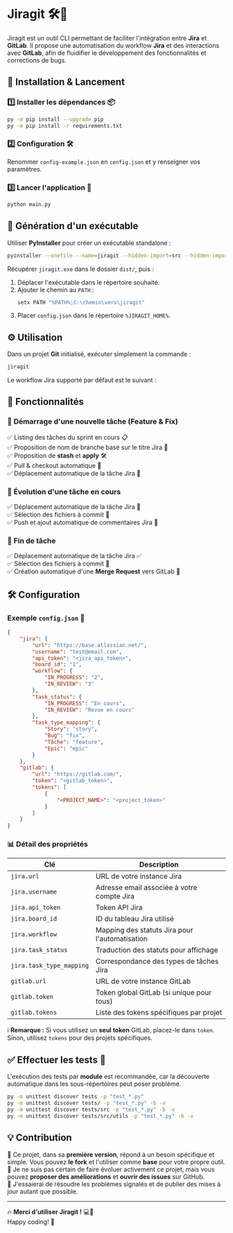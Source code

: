 # Jiragit 🛠️🚀

Jiragit est un outil CLI permettant de faciliter l'intégration entre **Jira** et **GitLab**.
Il propose une automatisation du workflow **Jira** et des interactions avec **GitLab**, afin de fluidifier le développement des fonctionnalités et corrections de bugs.

## 📌 Installation & Lancement

### 1️⃣ Installer les dépendances 📦
```sh
py -m pip install --upgrade pip
py -m pip install -r requirements.txt
```

### 2️⃣ Configuration 🛠️
Renommer `config-example.json` en `config.json` et y renseigner vos paramètres.

### 3️⃣ Lancer l'application 🚀
```sh
python main.py
```

## 🔧 Génération d'un exécutable

Utiliser **PyInstaller** pour créer un exécutable standalone :
```sh
pyinstaller --onefile --name=jiragit --hidden-import=src --hidden-import=utils main.py
```
Récupérer `jiragit.exe` dans le dossier `dist/`, puis :
1. Déplacer l'exécutable dans le répertoire souhaité.
2. Ajouter le chemin au `PATH` :
   ```sh
   setx PATH "%PATH%;C:\chemin\vers\jiragit"
   ```
3. Placer `config.json` dans le répertoire `%JIRAGIT_HOME%`.

## ⚙️ Utilisation

Dans un projet **Git** initialisé, exécuter simplement la commande :
```sh
jiragit
```

Le workflow Jira supporté par défaut est le suivant :

## 🚀 Fonctionnalités

### 📌 **Démarrage d'une nouvelle tâche** (Feature & Fix)
✅ Listing des tâches du sprint en cours 📋  
✅ Proposition de nom de branche basé sur le titre Jira 🔀  
✅ Proposition de **stash** et **apply** 🛠️  
✅ Pull & checkout automatique 🔄  
✅ Déplacement automatique de la tâche Jira 📌  

### 🔄 **Évolution d'une tâche en cours**
✅ Déplacement automatique de la tâche Jira 📌  
✅ Sélection des fichiers à commit 📂  
✅ Push et ajout automatique de commentaires Jira 🚀  

### 🎯 **Fin de tâche**
✅ Déplacement automatique de la tâche Jira ✅  
✅ Sélection des fichiers à commit 📂  
✅ Création automatique d'une **Merge Request** vers GitLab 🚀  

## 🛠️ Configuration

### Exemple `config.json` 📝
```json
{
    "jira": {
        "url": "https://base.atlassian.net/",
        "username": "test@email.com",
        "api_token": "<jira_api_token>",
        "board_id": "1",
        "workflow": {
            "IN_PROGRESS": "2",
            "IN_REVIEW": "3"
        },
        "task_status": {
            "IN_PROGRESS": "En cours",
            "IN_REVIEW": "Revue en cours"
        },
        "task_type_mapping": {
            "Story": "story",
            "Bug": "fix",
            "Tâche": "feature",
            "Epic": "epic"
        }
    },
    "gitlab": {
        "url": "https://gitlab.com/",
        "token": "<gitlab_token>",
        "tokens": [
            {
                "<PROJECT_NAME>": "<project_token>"
            }
        ]
    }
}
```

### 📊 Détail des propriétés

| Clé                     | Description                                      |
|-------------------------|--------------------------------------------------|
| `jira.url`              | URL de votre instance Jira                      |
| `jira.username`         | Adresse email associée à votre compte Jira      |
| `jira.api_token`        | Token API Jira                                  |
| `jira.board_id`         | ID du tableau Jira utilisé                      |
| `jira.workflow`         | Mapping des statuts Jira pour l'automatisation  |
| `jira.task_status`      | Traduction des statuts pour affichage           |
| `jira.task_type_mapping`| Correspondance des types de tâches Jira         |
| `gitlab.url`            | URL de votre instance GitLab                    |
| `gitlab.token`          | Token global GitLab (si unique pour tous)       |
| `gitlab.tokens`         | Liste des tokens spécifiques par projet         |

ℹ️ **Remarque :** Si vous utilisez un **seul token** GitLab, placez-le dans `token`. Sinon, utilisez `tokens` pour des projets spécifiques.

## ✅ Effectuer les tests 🧪

L'exécution des tests par **module** est recommandée, car la découverte automatique dans les sous-répertoires peut poser problème.

```sh
py -m unittest discover tests -p "test_*.py"
py -m unittest discover tests/ -p "test_*.py" -b -v
py -m unittest discover tests/src -p "test_*.py" -b -v
py -m unittest discover tests/src/utils -p "test_*.py" -b -v
```

## 💡 Contribution

🚀 Ce projet, dans sa **première version**, répond à un besoin spécifique et simple. Vous pouvez **le fork** et l'utiliser comme **base** pour votre propre outil.  
📢 Je ne suis pas certain de faire évoluer activement ce projet, mais vous pouvez **proposer des améliorations** et **ouvrir des issues** sur GitHub.  
🤝 J'essaierai de résoudre les problèmes signalés et de publier des mises à jour autant que possible.

---

🔥 **Merci d'utiliser Jiragit !** 💻🐙  
Happy coding! 🎉
